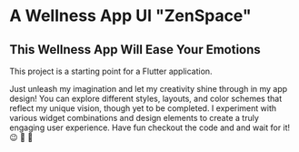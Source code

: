 # A Wellness App UI "ZenSpace"

## This Wellness App Will Ease Your Emotions

This project is a starting point for a Flutter application.

Just unleash my imagination and let my creativity shine through in my app design! You can explore different styles, layouts, and color schemes that reflect my unique vision, though yet to be completed. I experiment with various widget combinations and design elements to create a truly engaging user experience. Have fun checkout the code and and wait for it!😉 🎈 🎈
